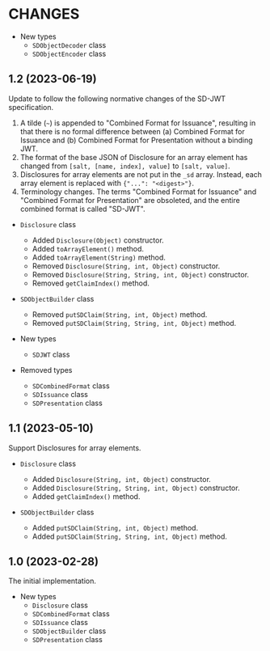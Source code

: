 CHANGES
=======

- New types
  - `SDObjectDecoder` class
  - `SDObjectEncoder` class

1.2 (2023-06-19)
----------------

Update to follow the following normative changes of the SD-JWT specification.

1. A tilde (`~`) is appended to "Combined Format for Issuance", resulting in
   that there is no formal difference between (a) Combined Format for Issuance
   and (b) Combined Format for Presentation without a binding JWT.
2. The format of the base JSON of Disclosure for an array element has changed
   from `[salt, [name, index], value]` to `[salt, value]`.
3. Disclosures for array elements are not put in the `_sd` array. Instead,
   each array element is replaced with `{"...": "<digest>"}`.
4. Terminology changes. The terms "Combined Format for Issuance" and "Combined
   Format for Presentation" are obsoleted, and the entire combined format is
   called "SD-JWT".

- `Disclosure` class
  - Added `Disclosure(Object)` constructor.
  - Added `toArrayElement()` method.
  - Added `toArrayElement(String)` method.
  - Removed `Disclosure(String, int, Object)` constructor.
  - Removed `Disclosure(String, String, int, Object)` constructor.
  - Removed `getClaimIndex()` method.

- `SDObjectBuilder` class
  - Removed `putSDClaim(String, int, Object)` method.
  - Removed `putSDClaim(String, String, int, Object)` method.

- New types
  - `SDJWT` class

- Removed types
  - `SDCombinedFormat` class
  - `SDIssuance` class
  - `SDPresentation` class

1.1 (2023-05-10)
----------------

Support Disclosures for array elements.

- `Disclosure` class
  - Added `Disclosure(String, int, Object)` constructor.
  - Added `Disclosure(String, String, int, Object)` constructor.
  - Added `getClaimIndex()` method.

- `SDObjectBuilder` class
  - Added `putSDClaim(String, int, Object)` method.
  - Added `putSDClaim(String, String, int, Object)` method.

1.0 (2023-02-28)
----------------

The initial implementation.

- New types
  - `Disclosure` class
  - `SDCombinedFormat` class
  - `SDIssuance` class
  - `SDObjectBuilder` class
  - `SDPresentation` class
